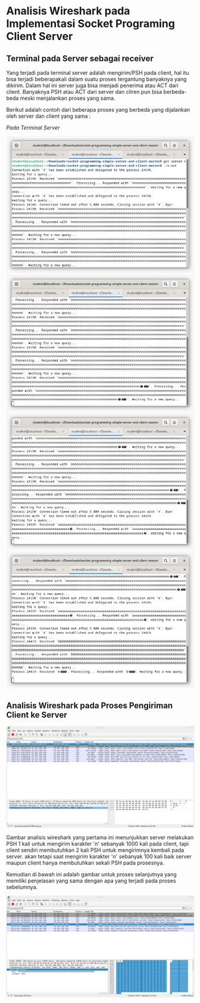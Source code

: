 # Analisis Wireshark pada Implementasi Socket Programing Client Server

## Terminal pada Server sebagai receiver
Yang terjadi pada terminal server adalah mengirim/PSH pada client, hal itu bisa terjadi beberapakali dalam suatu proses tergantung banyaknya yang dikirim. 
Dalam hal ini server juga bisa menjadi penerima atau ACT dari client. Banyaknya PSH atau ACT dari server dan cliren pun bisa berbeda-beda meski menjalankan proses yang sama.

Berikut adalah contoh dari beberapa proses yang berbeda yang dijalankan oleh server dan client yang sama :

*Pada Terminal Server*

<img src="../assets/week-5/IMG-20230920-WA0009.jpg" alt="Tampilan terminal pada server">

<img src="../assets/week-5/IMG-20230920-WA0006.jpg" alt="Tampilan terminal pada server">

<img src="../assets/week-5/IMG-20230920-WA0010.jpg" alt="Tampilan terminal pada server">

<img src="../assets/week-5/IMG-20230920-WA0011.jpg" alt="Tampilan terminal pada server">

## Analisis Wireshark pada Proses Pengiriman Client ke Server

<img src="../assets/week-5/IMG-20230920-WA0007.jpg" alt="Tampilan wireshark untuk proses client server">

Gambar analisis wireshark yang pertama ini menunjukkan server melakukan PSH 1 kali untuk mengirim karakter 'n' sebanyak 1000 kali pada client, tapi client sendiri membutuhkan 2 kali PSH untuk 
mengirimnya kembali pada server. akan tetapi saat mengirim karakter 'n' sebanyak 100 kali baik server maupun client hanya membutuhkan sekali PSH pada prosesnya.

Kemudian di bawah ini adalah gambar untuk proses selanjutnya yang memiliki penjelasan yang sama dengan apa yang terjadi pada proses sebelumnya.

<img src="../assets/week-5/IMG-20230920-WA0012.jpg" alt="Tampilan wireshark untuk proses client server">
